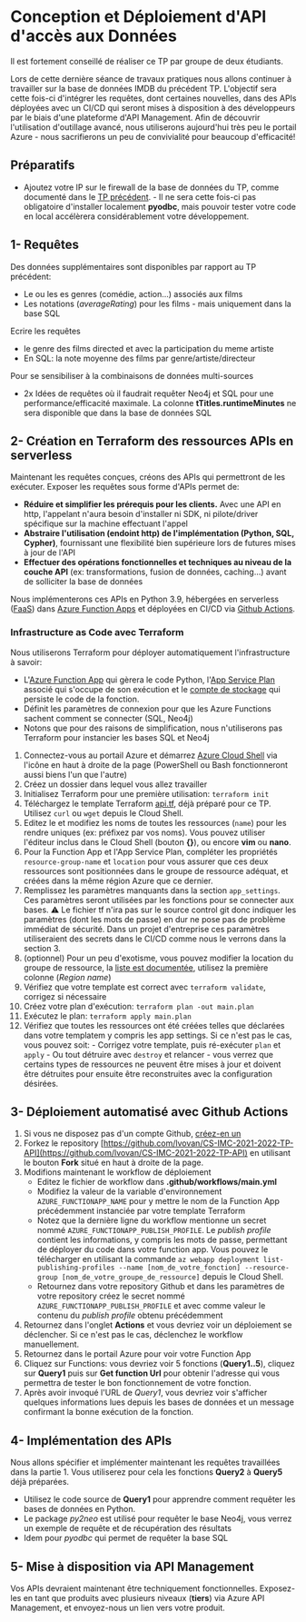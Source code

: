 # Conception et Déploiement d'API d'accès aux Données
Il est fortement conseillé de réaliser ce TP par groupe de deux étudiants.

Lors de cette dernière séance de travaux pratiques nous allons continuer à travailler sur la base de données IMDB du précédent TP. L'objectif sera cette fois-ci d'intégrer les requêtes, dont certaines nouvelles, dans des APIs déployées avec un CI/CD qui seront mises à disposition à des développeurs par le biais d'une plateforme d'API Management. Afin de découvrir l'utilisation d'outillage avancé, nous utiliserons aujourd'hui très peu le portail Azure - nous sacrifierons un peu de convivialité pour beaucoup d'efficacité!

## Préparatifs
- Ajoutez votre IP sur le firewall de la base de données du TP, comme documenté dans le [TP précédent](https://github.com/lvovan/CS-IMC-2021-2022/blob/main/TP%20Bdd%20Graphe%20et%20Relationnelle.md#pr%C3%A9requis---cr%C3%A9ation-et-connexion-aux-bases-de-donn%C3%A9es). - Il ne sera cette fois-ci pas obligatoire d'installer localement **pyodbc**, mais pouvoir tester votre code en local accélèrera considérablement votre développement.

## 1- Requêtes
Des données supplémentaires sont disponibles par rapport au TP précédent:
- Le ou les es genres (comédie, action...) associés aux films
- Les notations (*averageRating*) pour les films - mais uniquement dans la base SQL

Ecrire les requêtes 
-  le genre des films directed et avec la participation du meme artiste
- En SQL: la note moyenne des films par genre/artiste/directeur

Pour se sensibiliser à la combinaisons de données multi-sources
- 2x Idées de requêtes où il faudrait requêter Neo4j et SQL pour une performance/efficacité maximale. La colonne **tTitles.runtimeMinutes** ne sera disponible que dans la base de données SQL

## 2- Création en Terraform des ressources APIs en serverless
Maintenant les requêtes conçues, créons des APIs qui permettront de les exécuter. Exposer les requêtes sous forme d'APIs permet de:
 - **Réduire et simplifier les prérequis pour les clients.** Avec une API en http, l'appelant n'aura besoin d'installer ni SDK, ni pilote/driver spécifique sur la machine effectuant l'appel
 - **Abstraire l'utilisation (endoint http) de l'implémentation (Python, SQL, Cypher)**, fournissant une flexibilité bien supérieure lors de futures mises à jour de l'API
 - **Effectuer des opérations fonctionnelles et techniques au niveau de la couche API** (ex: transformations, fusion de données, caching...) avant de solliciter la base de données

Nous implémenterons ces APIs en Python 3.9, hébergées en serverless ([FaaS](https://en.wikipedia.org/wiki/Function_as_a_service)) dans [Azure Function Apps](https://azure.microsoft.com/fr-fr/services/functions/) et déployées en CI/CD via [Github Actions](https://fr.github.com/features/actions).

### Infrastructure as Code avec Terraform
Nous utiliserons Terraform pour déployer automatiquement l'infrastructure à savoir:
  - L'[Azure Function App](https://azure.microsoft.com/fr-fr/services/functions/) qui gèrera le code Python, l'[App Service Plan](https://docs.microsoft.com/fr-fr/azure/app-service/overview-hosting-plans) associé qui s'occupe de son exécution et le [compte de stockage](https://docs.microsoft.com/fr-fr/azure/storage/common/storage-account-overview) qui persiste le code de la fonction.
 - Définit les paramètres de connexion pour que les Azure Functions sachent comment se connecter (SQL, Neo4j)
 - Notons que pour des raisons de simplification, nous n'utiliserons pas Terraform pour instancier les bases SQL et Neo4j

 1. Connectez-vous au portail Azure et démarrez [Azure Cloud Shell](https://docs.microsoft.com/fr-fr/azure/cloud-shell/overview) via l'icône en haut à droite de la page (PowerShell ou Bash fonctionneront aussi biens l'un que l'autre)
 2. Créez un dossier dans lequel vous allez travailler
 3. Initialisez Terraform pour une première utilisation: `terraform init`
 4. Téléchargez le template Terraform [api.tf](https://raw.githubusercontent.com/lvovan/CS-IMC-2021-2022/main/TP-API/api.tf), déjà préparé pour ce TP. Utilisez `curl` ou `wget` depuis le Cloud Shell.
 5. Editez le et modifiez les noms de toutes les ressources (`name`) pour les rendre uniques (ex: préfixez par vos noms). Vous pouvez utiliser l'éditeur inclus dans le Cloud Shell (bouton **{}**), ou encore **vim** ou **nano**.
 6. Pour la Function App et l'App Service Plan, compléter les propriétés `resource-group-name` et `location` pour vous assurer que ces deux ressources sont positionnées dans le groupe de ressource adéquat, et créées dans la même région Azure que ce dernier.
 7. Remplissez les paramètres manquants dans la section `app_settings`. Ces paramètres seront utilisées par les fonctions pour se connecter aux bases. ⚠️ Le fichier tf n'ira pas sur le source control git donc indiquer les paramètres (dont les mots de passe) en dur ne pose pas de problème immédiat de sécurité. Dans un projet d'entreprise ces paramètres utiliseraient des secrets dans le CI/CD comme nous le verrons dans la section 3.
 8. (optionnel) Pour un peu d'exotisme, vous pouvez modifier la location du groupe de ressource, la [liste est documentée](https://github.com/claranet/terraform-azurerm-regions/blob/master/REGIONS.md), utilisez la première colonne (*Region name*)
 9. Vérifiez que votre template est correct avec `terraform validate`, corrigez si nécessaire
 10. Créez votre plan d'exécution: `terraform plan -out main.plan`
 11. Exécutez le plan: `terraform apply main.plan`
 12. Vérifiez que toutes les ressources ont été créées telles que déclarées dans votre templatem y compris les app settings. Si ce n'est pas le cas, vous pouvez soit:
    - Corrigez votre template, puis ré-exécuter `plan` et `apply`
    - Ou tout détruire avec `destroy` et relancer - vous verrez que certains types de ressources ne peuvent être mises à jour et doivent être détruites pour ensuite être reconstruites avec la configuration désirées.

## 3- Déploiement automatisé avec Github Actions
1. Si vous ne disposez pas d'un compte Github, [créez-en un](https://github.com/signup)
2. Forkez le repository [https://github.com/lvovan/CS-IMC-2021-2022-TP-API](https://github.com/lvovan/CS-IMC-2021-2022-TP-API) en utilisant le bouton **Fork** situé en haut à droite de la page.
3. Modifions maintenant le workflow de déploiement
    - Editez le fichier de workflow dans **.github/workflows/main.yml**
    - Modifiez la valeur de la variable d'environnement `AZURE_FUNCTIONAPP_NAME` pour y mettre le nom de la Function App précédemment instanciée par votre template Terraform
    - Notez que la dernière ligne du workflow mentionne un secret nommé `AZURE_FUNCTIONAPP_PUBLISH_PROFILE`. Le *publish profile* contient les informations, y compris les mots de passe, permettant de déployer du code dans votre function app. Vous pouvez le télécharger en utilisant la commande `az webapp deployment list-publishing-profiles --name [nom_de_votre_fonction] --resource-group [nom_de_votre_groupe_de_ressource]` depuis le Cloud Shell.
    - Retournez dans votre repository Github et dans les paramètres de votre repository créez le secret nommé `AZURE_FUNCTIONAPP_PUBLISH_PROFILE` et avec comme valeur le contenu du *publish profile* obtenu précédemment
4. Retournez dans l'onglet **Actions** et vous devriez voir un déploiement se déclencher. Si ce n'est pas le cas, déclenchez le workflow manuellement.
5. Retournez dans le portail Azure pour voir votre Function App
6. Cliquez sur Functions: vous devriez voir 5 fonctions (**Query1..5**), cliquez sur **Query1** puis sur **Get function Url** pour obtenir l'adresse qui vous permettra de tester le bon fonctionnement de votre fonction.
7. Après avoir invoqué l'URL de *Query1*, vous devriez voir s'afficher quelques informations lues depuis les bases de données et un message confirmant la bonne exécution de la fonction. 

## 4- Implémentation des APIs
Nous allons spécifier et implémenter maintenant les requêtes travaillées dans la partie 1. Vous utiliserez pour cela les fonctions **Query2** à **Query5** déjà préparées.

- Utilisez le code source de **Query1** pour apprendre comment requêter les bases de données en Python.
- Le package *py2neo* est utilisé pour requêter le base Neo4j, vous verrez un exemple de requête et de récupération des résultats
- Idem pour *pyodbc* qui permet de requêter la base SQL

## 5- Mise à disposition via API Management
Vos APIs devraient maintenant être techniquement fonctionnelles. Exposez-les en tant que produits avec plusieurs niveaux (**tiers**) via Azure API Management, et envoyez-nous un lien vers votre produit.
